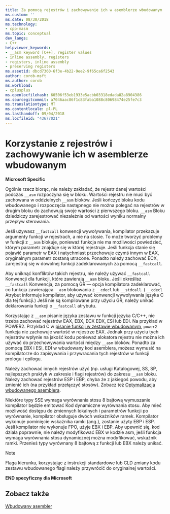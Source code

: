 ```yaml
---
title: Za pomocą rejestrów i zachowywanie ich w asemblerze wbudowanym | Dokumentacja firmy Microsoft
ms.custom: ''
ms.date: 08/30/2018
ms.technology:
- cpp-masm
ms.topic: conceptual
dev_langs:
- C++
helpviewer_keywords:
- __asm keyword [C++], register values
- inline assembly, registers
- registers, inline assembly
- preserving registers
ms.assetid: dbcd7360-6f3e-4b22-9ee2-9f65ca6f2543
author: corob-msft
ms.author: corob
ms.workload:
- cplusplus
ms.openlocfilehash: 60506f53eb1933e5acbb03318edada82a8904386
ms.sourcegitcommit: a7046aac86f1c83faba1088c80698474e25fe7c3
ms.translationtype: MT
ms.contentlocale: pl-PL
ms.lasthandoff: 09/04/2018
ms.locfileid: "43677021"
---
```

# <a name="using-and-preserving-registers-in-inline-assembly"></a>Korzystanie z rejestrów i zachowywanie ich w asemblerze wbudowanym

**Microsoft Specific**

Ogólnie rzecz biorąc, nie należy zakładać, że rejestr danej wartości podczas `__asm` rozpoczyna się w bloku. Wartości rejestru nie musi być zachowana w oddzielnych `__asm` bloków. Jeśli kończyć bloku kodu wbudowanego i rozpoczęcia następnego nie można polegać na rejestrów w drugim bloku do zachowują swoje wartości z pierwszego bloku. `__asm` Bloku dziedziczy zarejestrować niezależnie od wartości wyniku normalny przepływ sterowania.

Jeśli używasz `__fastcall` konwencji wywoływania, kompilator przekazuje argumenty funkcji w rejestrach, a nie na stosie. To może tworzyć problemy w funkcji z `__asm` blokuje, ponieważ funkcja nie ma możliwości powiedzieć, którym parametr znajduje się w której rejestruje. Jeśli funkcja stanie się pojawić parametr w EAX i natychmiast przechowuje czymś innym w EAX, oryginalnym parametr zostaną utracone. Ponadto należy zachować ECX, zarejestruj się w dowolnej funkcji zadeklarowanych za pomocą `__fastcall`.

Aby uniknąć konfliktów takich rejestru, nie należy używać `__fastcall` Konwencji dla funkcji, które zawierają `__asm` bloku. Jeśli określisz `__fastcall` Konwencja, za pomocą GR — opcja kompilatora zadeklarować, co funkcja zawierająca `__asm` blokowania z `__cdecl` lub `__stdcall`. ( `__cdecl` Atrybut informuje kompilator, aby używać konwencji wywoływania języka C dla tej funkcji.) Jeśli nie są kompilowane przy użyciu GR, należy unikać deklarowania funkcji o `__fastcall` atrybutu.

Korzystając z `__asm` pisanie języka zestawu w funkcji języka C/C++, nie trzeba zachować rejestrów EAX, EBX, ECX EDX, ESI lub EDI. Na przykład w POWER2. Przykład C w [pisanie funkcji w zestawie wbudowanym](../../assembler/inline/writing-functions-with-inline-assembly.md), `power2` funkcja nie zachowuje wartość w rejestrze EAX. Jednak przy użyciu tych rejestrów wpłynie na jakość kodu ponieważ alokatora rejestru nie można ich używać do przechowywania wartości między `__asm` bloków. Ponadto za pomocą EBX i ESI, EDI w wbudowany kod asemblera, możesz wymusić na kompilatorze do zapisywania i przywracania tych rejestrów w funkcji prologu i epilogu.

Należy zachować innych rejestrów użyć (np. usługi Katalogowej, SS, SP, najlepszych praktyk w zakresie i flagi rejestrów) do zakresu `__asm` bloku. Należy zachować rejestrów ESP i EBP, chyba że z jakiegoś powodu, aby zmienić ich (na przykład przełączyć stosów). Zobacz też [Optymalizacja wbudowanego asemblera](../../assembler/inline/optimizing-inline-assembly.md).

Niektóre typy SSE wymaga wyrównania stosu 8 bajtową wymuszanie kompilator będzie emitować Kod dynamiczne wyrównania stosu. Aby mieć możliwość dostępu do zmiennych lokalnych i parametrów funkcji po wyrównanie, kompilator obsługuje dwóch wskaźników ramek.  Kompilator wykonuje pominięcie wskaźnika ramki (ang.), zostanie użyty EBP i ESP.  Jeśli kompilator nie wykonuje FPO, użyje EBX i EBP. Aby upewnić się, kod działa poprawnie, nie należy modyfikować EBX w kodzie asm, jeśli funkcja wymaga wyrównania stosu dynamicznej można modyfikować, wskaźnik ramki. Przenieś typy wyrównany 8 bajtową z funkcji lub EBX należy unikać.

> [!NOTE]
>  Flaga kierunku, korzystając z instrukcji standardowe lub CLD zmiany kodu zestawu wbudowanego flagi należy przywrócić do oryginalnej wartości.

**END specyficzny dla Microsoft**

## <a name="see-also"></a>Zobacz także

[Wbudowany asembler](../../assembler/inline/inline-assembler.md)<br/>